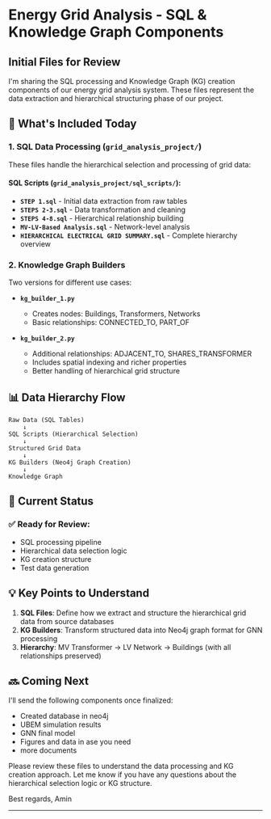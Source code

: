 # Energy Grid Analysis - SQL & Knowledge Graph Components

## Initial Files for Review

I'm sharing the SQL processing and Knowledge Graph (KG) creation components of our energy grid analysis system. These files represent the data extraction and hierarchical structuring phase of our project.

## 🎯 What's Included Today

### 1. SQL Data Processing (`grid_analysis_project/`)

These files handle the hierarchical selection and processing of grid data:

#### SQL Scripts (`grid_analysis_project/sql_scripts/`):

- **`STEP 1.sql`** - Initial data extraction from raw tables
- **`STEPS 2-3.sql`** - Data transformation and cleaning
- **`STEPS 4-8.sql`** - Hierarchical relationship building
- **`MV-LV-Based Analysis.sql`** - Network-level analysis
- **`HIERARCHICAL ELECTRICAL GRID SUMMARY.sql`** - Complete hierarchy overview

### 2. Knowledge Graph Builders

Two versions for different use cases:

- **`kg_builder_1.py`**

  - Creates nodes: Buildings, Transformers, Networks
  - Basic relationships: CONNECTED_TO, PART_OF
- **`kg_builder_2.py`**

  - Additional relationships: ADJACENT_TO, SHARES_TRANSFORMER
  - Includes spatial indexing and richer properties
  - Better handling of hierarchical grid structure

## 📊 Data Hierarchy Flow

```
Raw Data (SQL Tables)
    ↓
SQL Scripts (Hierarchical Selection)
    ↓
Structured Grid Data
    ↓
KG Builders (Neo4j Graph Creation)
    ↓
Knowledge Graph
```

## 🔄 Current Status

### ✅ Ready for Review:

- SQL processing pipeline
- Hierarchical data selection logic
- KG creation structure
- Test data generation

## 💡 Key Points to Understand

1. **SQL Files**: Define how we extract and structure the hierarchical grid data from source databases
2. **KG Builders**: Transform structured data into Neo4j graph format for GNN processing
3. **Hierarchy**: MV Transformer → LV Network → Buildings (with all relationships preserved)

## 🔜 Coming Next

I'll send the following components once finalized:

- Created database in neo4j
- UBEM simulation results
- GNN final model
- Figures and data in ase you need
- more documents

Please review these files to understand the data processing and KG creation approach. Let me know if you have any questions about the hierarchical selection logic or KG structure.

Best regards,
Amin

---

